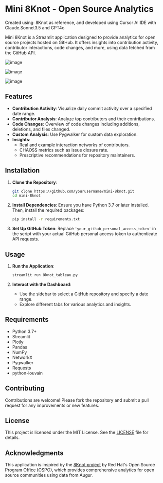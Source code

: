 # Mini 8Knot - Open Source Analytics
Created using: 8Knot as reference, and developed using Cursor AI IDE with Claude.Sonnet3.5 and GPT4o

Mini 8Knot is a Streamlit application designed to provide analytics for open source projects hosted on GitHub. It offers insights into contribution activity, contributor interactions, code changes, and more, using data fetched from the GitHub API.

![image](https://github.com/user-attachments/assets/67fb95bf-78a2-4663-b27a-21500b48f3c4)

![image](https://github.com/user-attachments/assets/565b6a77-2478-46c4-9ef5-b8a3b775bc77)

![image](https://github.com/user-attachments/assets/bb0aaef7-0971-4bf2-8068-49991520cd03)

## Features

- **Contribution Activity**: Visualize daily commit activity over a specified date range.
- **Contributor Analysis**: Analyze top contributors and their contributions.
- **Code Changes**: Overview of code changes including additions, deletions, and files changed.
- **Custom Analysis**: Use Pygwalker for custom data exploration.
- **Insights**: 
  - Real and example interaction networks of contributors.
  - CHAOSS metrics such as issue closure rate.
  - Prescriptive recommendations for repository maintainers.

## Installation

1. **Clone the Repository**:
   ```bash
   git clone https://github.com/yourusername/mini-8knot.git
   cd mini-8knot
   ```

2. **Install Dependencies**:
   Ensure you have Python 3.7 or later installed. Then, install the required packages:
   ```bash
   pip install -r requirements.txt
   ```

3. **Set Up GitHub Token**:
   Replace `'your_github_personal_access_token'` in the script with your actual GitHub personal access token to authenticate API requests.

## Usage

1. **Run the Application**:
   ```bash
   streamlit run 8knot_tableau.py
   ```

2. **Interact with the Dashboard**:
   - Use the sidebar to select a GitHub repository and specify a date range.
   - Explore different tabs for various analytics and insights.

## Requirements

- Python 3.7+
- Streamlit
- Plotly
- Pandas
- NumPy
- NetworkX
- Pygwalker
- Requests
- python-louvain

## Contributing

Contributions are welcome! Please fork the repository and submit a pull request for any improvements or new features.

## License

This project is licensed under the MIT License. See the [LICENSE](LICENSE) file for details.

## Acknowledgments

This application is inspired by the [8Knot project](https://github.com/oss-aspen/8Knot/tree/dev) by Red Hat's Open Source Program Office (OSPO), which provides comprehensive analytics for open source communities using data from Augur.
